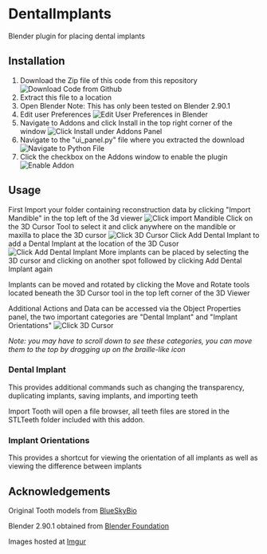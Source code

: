 # DentalImplants
Blender plugin for placing dental implants

## Installation
1. Download the Zip file of this code from this repository
![Download Code from Github](https://i.imgur.com/Vw9WkPF.png "Download Code")
2. Extract this file to a location
3. Open Blender Note: This has only been tested on Blender 2.90.1
4. Edit user Preferences
![Edit User Preferences in Blender](https://i.imgur.com/8i1gXpC.png "Edit User Preferences")
5. Navigate to Addons and click Install in the top right corner of the window
![Click Install under Addons Panel](https://i.imgur.com/itKn5UN.png "Click Install")
6. Navigate to the "ui_panel.py" file where you extracted the download
![Navigate to Python File](https://i.imgur.com/Knv6Mem.png "Navigate to python file")
7. Click the checkbox on the Addons window to enable the plugin
![Enable Addon](https://i.imgur.com/fpXJpig.png "Click the checkbox to enable")

## Usage
First Import your folder containing reconstruction data by clicking "Import Mandible" in the top left of the 3d viewer
![Click import Mandible](https://i.imgur.com/9NxjjO2.png "Click Import Mandible in the top left of the 3d viewer")
Click on the 3D Cursor Tool to select it and click anywhere on the mandible or maxilla to place the 3D cursor
![Click 3D Cursor](https://i.imgur.com/YNGspho.png "Click 3D Cursor")
Click Add Dental Implant to add a Dental Implant at the location of the 3D Cusor
![Click Add Dental Implant](https://i.imgur.com/Q2jVRyv.png "Click Add Dental Implant")
More implants can be placed by selecting the 3D cursor and clicking on another spot followed by clicking Add Dental Implant again

Implants can be moved and rotated by clicking the Move and Rotate tools located beneath the 3D Cursor tool in the top left corner of the 3D Viewer


Additional Actions and Data can be accessed via the Object Properties panel, the two important categories are "Dental Implant" and "Implant Orientations"
![Click 3D Cursor](https://i.imgur.com/jrh9BEW.png "Click 3D Cursor")

*Note: you may have to scroll down to see these categories, you can move them to the top by dragging up on the braille-like icon*
### Dental Implant
This provides additional commands such as changing the transparency, duplicating implants, saving implants, and importing teeth

Import Tooth will open a file browser, all teeth files are stored in the STLTeeth folder included with this addon.

### Implant Orientations
This provides a shortcut for viewing the orientation of all implants as well as viewing the difference between implants

## Acknowledgements
Original Tooth models from
[BlueSkyBio](https://en.blueskybioacademia.com/digitalfiles)

Blender 2.90.1 obtained from
[Blender Foundation](https://www.blender.org/)

Images hosted at [Imgur](https://imgur.com/)


